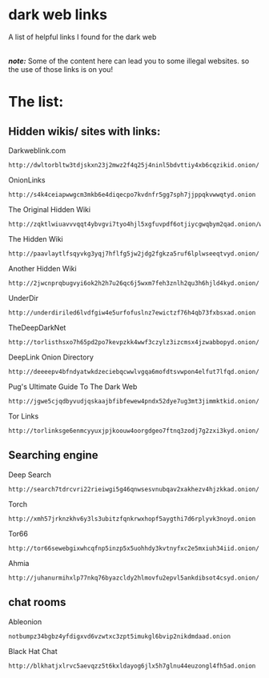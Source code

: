 # dark web links
A list of helpful links I found for the dark web 

<br>***note:*** Some of the content here can lead you to some illegal  websites. so the use of those links is on you!
# The list:
## Hidden wikis/ sites with links:
Darkweblink.com
```
http://dwltorbltw3tdjskxn23j2mwz2f4q25j4ninl5bdvttiy4xb6cqzikid.onion/
```
OnionLinks
```
http://s4k4ceiapwwgcm3mkb6e4diqecpo7kvdnfr5gg7sph7jjppqkvwwqtyd.onion
```
The Original Hidden Wiki
```
http://zqktlwiuavvvqqt4ybvgvi7tyo4hjl5xgfuvpdf6otjiycgwqbym2qad.onion/wiki/index.php/Main_Page
```
The Hidden Wiki
```
http://paavlaytlfsqyvkg3yqj7hflfg5jw2jdg2fgkza5ruf6lplwseeqtvyd.onion/
```
Another Hidden Wiki
```
http://2jwcnprqbugvyi6ok2h2h7u26qc6j5wxm7feh3znlh2qu3h6hjld4kyd.onion/
```
UnderDir
```
http://underdiriled6lvdfgiw4e5urfofuslnz7ewictzf76h4qb73fxbsxad.onion
```
TheDeepDarkNet
```
http://torlisthsxo7h65pd2po7kevpzkk4wwf3czylz3izcmsx4jzwabbopyd.onion/
```
DeepLink Onion Directory
```
http://deeeepv4bfndyatwkdzeciebqcwwlvgqa6mofdtsvwpon4elfut7lfqd.onion/
```
Pug's Ultimate Guide To The Dark Web
```
http://jgwe5cjqdbyvudjqskaajbfibfewew4pndx52dye7ug3mt3jimmktkid.onion/
```
Tor Links
```
http://torlinksge6enmcyyuxjpjkoouw4oorgdgeo7ftnq3zodj7g2zxi3kyd.onion/
```
## Searching engine
Deep Search
```
http://search7tdrcvri22rieiwgi5g46qnwsesvnubqav2xakhezv4hjzkkad.onion/
```
Torch
```
http://xmh57jrknzkhv6y3ls3ubitzfqnkrwxhopf5aygthi7d6rplyvk3noyd.onion
```
Tor66
```
http://tor66sewebgixwhcqfnp5inzp5x5uohhdy3kvtnyfxc2e5mxiuh34iid.onion/
```
Ahmia
```
http://juhanurmihxlp77nkq76byazcldy2hlmovfu2epvl5ankdibsot4csyd.onion/
```
## chat rooms
Ableonion
```
notbumpz34bgbz4yfdigxvd6vzwtxc3zpt5imukgl6bvip2nikdmdaad.onion
```
Black Hat Chat
```
http://blkhatjxlrvc5aevqzz5t6kxldayog6jlx5h7glnu44euzongl4fh5ad.onion
```
